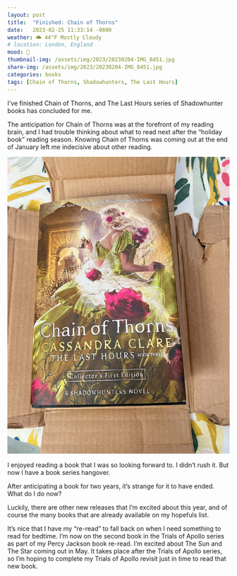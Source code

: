 ```yaml
---
layout: post
title:  "Finished: Chain of Thorns"
date:   2023-02-25 11:33:14 -0800
weather: 🌥️ 44°F Mostly Cloudy
# location: London, England
mood: 🥰
thumbnail-img: /assets/img/2023/20230204-IMG_8451.jpg
share-img: /assets/img/2023/20230204-IMG_8451.jpg
categories: books
tags: [Chain of Thorns, Shadowhunters, The Last Hours]
---
```


I’ve finished Chain of Thorns, and The Last Hours series of Shadowhunter books has concluded for me.

The anticipation for Chain of Thorns was at the forefront of my reading brain, and I had trouble thinking about what to read next after the “holiday book” reading season. Knowing Chain of Thorns was coming out at the end of January left me indecisive about other reading. 

![Chain of Thorns](/assets/img/2023/20230204-IMG_8451.jpg)

I enjoyed reading a book that I was so looking forward to. I didn’t rush it. But now I have a book series hangover. 

After anticipating a book for two years, it’s strange for it to have ended. What do I do now? 

Luckily, there are other new releases that I’m excited about this year, and of course the many books that are already available on my hopefuls list.

It’s nice that I have my “re-read” to fall back on when I need something to read for bedtime. I’m now on the second book in the Trials of Apollo series as part of my Percy Jackson book re-read. I’m excited about The Sun and The Star coming out in May. It takes place after the Trials of Apollo series, so I’m hoping to complete my Trials of Apollo revisit just in time to read that new book.
